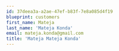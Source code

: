 ```yaml
---
id: 37deea3a-a2ae-47ef-b83f-7e8a085d4f19
blueprint: customers
first_name: Mateja
last_name: 'Mateja Konda'
email: mateja.konda@gmail.com
title: 'Mateja Mateja Konda'
---
```

